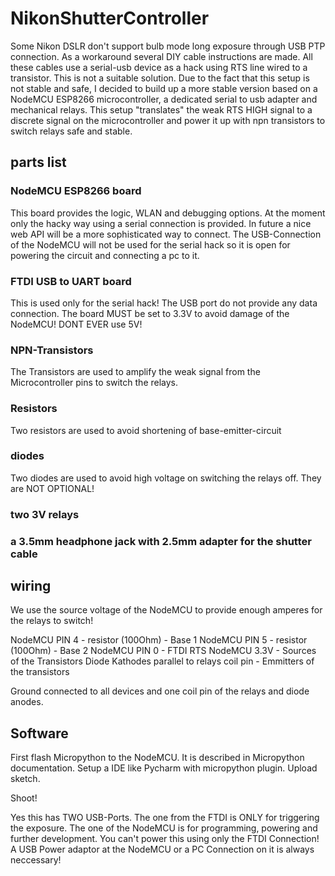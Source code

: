 # NikonShutterController

Some Nikon DSLR don't support bulb mode long exposure through USB PTP connection.
As a workaround several DIY cable instructions are made. All these cables use a serial-usb device as a hack using RTS line wired to a transistor.
This is not a suitable solution. Due to the fact that this setup is not stable and safe, I decided to build up a more stable version based on a NodeMCU ESP8266 microcontroller, a dedicated serial to usb adapter and mechanical relays.
This setup "translates" the weak RTS HIGH signal to a discrete signal on the microcontroller and power it up with npn transistors to switch relays safe and stable.

## parts list

### NodeMCU ESP8266 board
This board provides the logic, WLAN and debugging options. At the moment only the hacky way using a serial connection is provided. In future a nice web API will be a more sophisticated way to connect.
The USB-Connection of the NodeMCU will not be used for the serial hack so it is open for powering the circuit and connecting a pc to it. 

### FTDI USB to UART board
This is used only for the serial hack! The USB port do not provide any data connection. The board MUST be set to 3.3V to avoid damage of the NodeMCU! DONT EVER use 5V!

### NPN-Transistors
The Transistors are used to amplify the weak signal from the Microcontroller pins to switch the relays.

### Resistors
Two resistors are used to avoid shortening of base-emitter-circuit

### diodes
Two diodes are used to avoid high voltage on switching the relays off. They are NOT OPTIONAL!

### two 3V relays

### a 3.5mm headphone jack with 2.5mm adapter for the shutter cable


## wiring
We use the source voltage of the NodeMCU to provide enough amperes for the relays to switch!

NodeMCU PIN 4 - resistor (100Ohm) - Base 1
NodeMCU PIN 5 - resistor (100Ohm) - Base 2
NodeMCU PIN 0 - FTDI RTS
NodeMCU 3.3V - Sources of the Transistors
Diode Kathodes parallel to relays coil pin - Emmitters of the transistors

Ground connected to all devices and one coil pin of the relays and diode anodes.

## Software
First flash Micropython to the NodeMCU. It is described in Micropython documentation.
Setup a IDE like Pycharm with micropython plugin.
Upload sketch.

Shoot!

Yes this has TWO USB-Ports. The one from the FTDI is ONLY for triggering the exposure. The one of the NodeMCU is for programming, powering and further development.
You can't power this using only the FTDI Connection! A USB Power adaptor at the NodeMCU or a PC Connection on it is always neccessary!

